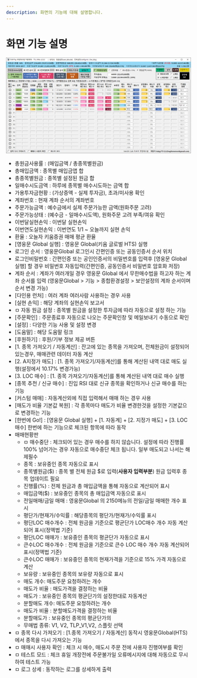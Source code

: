 ```yaml
---
description: 화면의 기능에 대해 설명합니다.
---
```


# 화면 기능 설명

![클릭해서 크게보세요](<.gitbook/assets/image (102) (1).png>)

* 총원금사용률 : (매입금액 / 총종목별원금)
* 총매입금액 : 종목별 매입금앱 합
* 총종목별원금 : 종목별 설정된 원금 합
* 일매수시도금액 : 하루에 종목별 매수시도하는 금액 합
* 가용투자금현황 : (가상증액 - 실제 투자금), 초과/미사용 확인
* 계좌번호 : 현재 계좌 순서의 계좌번호
* 주문가능금액 : 예수금에서 실제 주문가능한 금액(원화주문 고려)
* 주문가능상태 : (예수금 - 일매수시도액), 원화주문 고려 부족/여유 확인
* 이번달실현손익 : 이번달 실현손익
* 이번연도실현손익 : 이번연도 1/1 \~ 오늘까지 실현 손익
* 환율 : 오늘자 키움증권 매매 평균 환율
* \[영웅문 Global 실행] : 영웅문 Global(키움 글로벌 HTS) 실행
* 로그인 순서 : 영웅문Global 로그인시 간편인증 또는 공동인증서 순서 위치
* 로그인비밀번호 : 간편인증 또는 공인인증서의 비밀번호를 입력후 \[영웅문 Global 실행] 할 경우 비밀번호 자동입력(간편인증, 공동인증서 비밀번호 암호화 저장)
* 계좌 순서 : 계좌가 여러개일 경우 영웅문 Global 에서 무한매수법을 하고자 하는 계좌 순서를 입력 (영웅문Global > 기능 > 종합환경설정 > 보안설정의 계좌 순서이며 순서 변경 가능)
* \[다인용 런처] : 여러 계좌 여러사람 사용하는 경우 사용
* \[실현 손익] : 해당 계좌의 실현손익 보고서
* ㅁ 자동 원금 설정 : 종목별 원금을 설정한 투자금에 따라 자동으로 설정 하는 기능
* \[주문확인] : 주문종료후 자동으로 나오는 주문확인창 및 메일보내기 수동으로 확인
* \[설정] : 다양한 기능 사용 및 설정 변경
* \[도움말] : 해당 도움말 링크
* \[후원하기] : 후원/기부 정보 제공 버튼
* \[1. 종목 가져오기 / 자동계산] : 잔고에 있는 종목을 가져오며, 전체원금이 설정되어 있는경우, 매매관련 데이터 자동 계산
* \[2. A지정가 매도] : \[1. 종목 가져오기/자동계산]를 통해 계산된 내역 대로 매도 실행(설정에서 10.17% 변경가능)
* \[3. LOC 매수] :  \[1. 종목 가져오기/자동계산]를 통해 계산된 내역 대로 매수 실행
* \[종목 추천 / 신규 매수] : 진입 RSI 대로 신규 종목을 확인하거나 신규 매수를 하는 기능
* \[커스텀 매매] : 자동계산외에 직접 입력해서 매매 하는 경우 사용
* \[매도가 비율 기본값 복원] : 각 종목마다 매도가 비율 변경한것을 설정한 기본값으로 변경하는 기능
* \[한번에 Go!] : \[영웅문 Global 실행] + \[1. 자동계] + \[2. 지정가 매도] + \[3. LOC 매수] 한번에 하는 기능으로 체크된 항목에 따라 동작
* 매매현황판
  * ㅁ 매수중단 : 체크되어 있는 경우 매수를 하지 않습니다. 설정에 따라 진행률 100% 넘어가는 경우 자동으로 매수중단 체크 됩니다. 일부 매도되고 나서는 해제필수
  * 종목 : 보유중인 종목 자동으로 표시
  * 종목별원금($) : 종목 별 전체 원금 $로 입력(**사용자 입력부분**) 원금 입력후 종목 업데이트 필요
  * 진행률(%) : 전체 원금과 총 매입금액을 통해 자동으로 계산되어 표시
  * 매입금액($) : 보유중인 종목의 총 매입금액 자동으로 표시
  * 전일매매/금일 매매 : 영웅문Global 의 2150메뉴의 전일/금일 매매한 개수 표시
  * 평단가/현재가/수익률 : 해당종목의 평단가/현재가/수익률 표시
  * 평단LOC 매수개수 : 전체 원금을 기준으로 평균단가 LOC매수 개수 자동 계산되어 표시(정액법 기준)
  * 평단LOC 매매가 : 보유중인 종목의 평균단가 자동으로 표시
  * 큰수LOC 매수개수 : 전체 원금을 기준으로 큰수 LOC 매수 개수 자동 계산되어 표시(정액법 기준)
  * 큰수LOC 매매가 : 보유중인 종목의 현재가격을 기준으로 15% 가격 자동으로 계산
  * 보유량 : 보유중인 종목의 보유량 자동으로 표시
  * 매도 개수: 매도주문 요청하려는 개수
  * 매도가 비율 : 매도가격을 결정하는 비율
  * 매도가 : 보유중인 종목의 평균단가의 설정한대로 자동계산
  * 분할매도 개수: 매도주문 요청하려는 개수
  * 매도가 비율 : 분할매도가격을 결정하는 비율
  * 분할매도가 : 보유중인 종목의 평균단가의
  * 무매법 종류: V1, V2, TLP\_V1,V2, 스플릿 선택
* ㅁ 종목 다시 가져오기 : \[1.종목 가져오기 / 자동계산] 동작시 영웅문Global(HTS)에서 종목을 다시 가져오는 기능
* ㅁ 매매시 사용자 확인 : 체크 시  매수, 매도시 주문 전에 사용자 진행여부를 확인
* ㅁ 테스트 모드 : 체크  휴일 개장전에 주문불가일 오류메시지에 대해 자동으로 무시하여 테스트 가능
* ㅁ 로그 상세 : 동작하는 로그를 상세하게 출력
